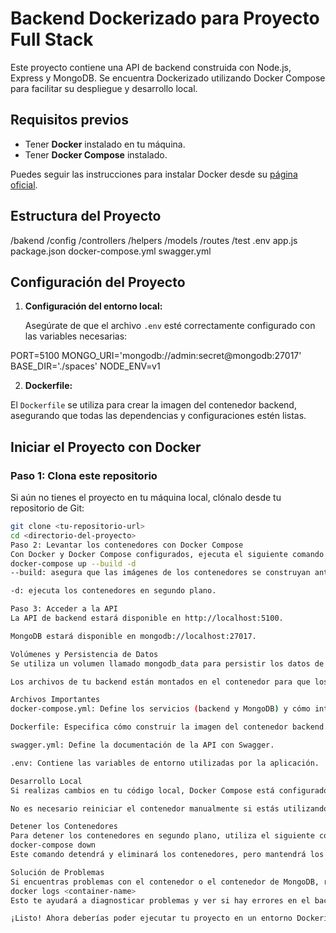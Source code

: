 # Backend Dockerizado para Proyecto Full Stack

Este proyecto contiene una API de backend construida con Node.js, Express y MongoDB. Se encuentra Dockerizado utilizando Docker Compose para facilitar su despliegue y desarrollo local.

## Requisitos previos

- Tener **Docker** instalado en tu máquina.
- Tener **Docker Compose** instalado.

Puedes seguir las instrucciones para instalar Docker desde su [página oficial](https://www.docker.com/get-started).

## Estructura del Proyecto

/bakend /config /controllers /helpers /models /routes /test .env app.js package.json docker-compose.yml swagger.yml

## Configuración del Proyecto

1. **Configuración del entorno local:**

   Asegúrate de que el archivo `.env` esté correctamente configurado con las variables necesarias:

PORT=5100 MONGO_URI='mongodb://admin:secret@mongodb:27017' BASE_DIR='./spaces' NODE_ENV=v1

2. **Dockerfile:**

El `Dockerfile` se utiliza para crear la imagen del contenedor backend, asegurando que todas las dependencias y configuraciones estén listas.

## Iniciar el Proyecto con Docker

### Paso 1: Clona este repositorio

Si aún no tienes el proyecto en tu máquina local, clónalo desde tu repositorio de Git:

```bash
git clone <tu-repositorio-url>
cd <directorio-del-proyecto>
Paso 2: Levantar los contenedores con Docker Compose
Con Docker y Docker Compose configurados, ejecuta el siguiente comando en tu terminal:
docker-compose up --build -d
--build: asegura que las imágenes de los contenedores se construyan antes de ser levantadas.

-d: ejecuta los contenedores en segundo plano.

Paso 3: Acceder a la API
La API de backend estará disponible en http://localhost:5100.

MongoDB estará disponible en mongodb://localhost:27017.

Volúmenes y Persistencia de Datos
Se utiliza un volumen llamado mongodb_data para persistir los datos de MongoDB y evitar que se pierdan cuando se detiene o elimina el contenedor de MongoDB.

Los archivos de tu backend están montados en el contenedor para que los cambios locales se reflejen en el contenedor sin tener que reiniciarlo manualmente.

Archivos Importantes
docker-compose.yml: Define los servicios (backend y MongoDB) y cómo interactúan entre sí.

Dockerfile: Especifica cómo construir la imagen del contenedor backend.

swagger.yml: Define la documentación de la API con Swagger.

.env: Contiene las variables de entorno utilizadas por la aplicación.

Desarrollo Local
Si realizas cambios en tu código local, Docker Compose está configurado para reflejar automáticamente esos cambios en el contenedor.

No es necesario reiniciar el contenedor manualmente si estás utilizando volúmenes para montar el directorio de tu proyecto.

Detener los Contenedores
Para detener los contenedores en segundo plano, utiliza el siguiente comando:
docker-compose down
Este comando detendrá y eliminará los contenedores, pero mantendrá los volúmenes y las redes.

Solución de Problemas
Si encuentras problemas con el contenedor o el contenedor de MongoDB, revisa los logs de los contenedores:
docker logs <container-name>
Esto te ayudará a diagnosticar problemas y ver si hay errores en el backend o en MongoDB.

¡Listo! Ahora deberías poder ejecutar tu proyecto en un entorno Dockerizado sin problemas.

